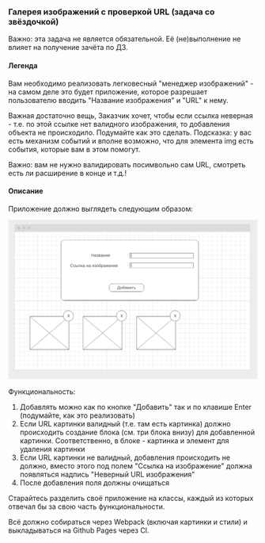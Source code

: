### Галерея изображений с проверкой URL (задача со звёздочкой)

Важно: эта задача не является обязательной. Её (не)выполнение не влияет на получение зачёта по ДЗ.

#### Легенда

Вам необходимо реализовать легковесный "менеджер изображений" - на самом деле это будет приложение, которое разрешает пользователю вводить "Название изображения" и "URL" к нему.

Важная достаточно вещь, Заказчик хочет, чтобы если ссылка неверная - т.е. по этой ссылке нет валидного изображения, то добавления объекта не происходило. Подумайте как это сделать. Подсказка: у вас есть механизм событий и вполне возможно, что для элемента img есть события, которые вам в этом помогут.

Важно: вам не нужно валидировать посимвольно сам URL, смотреть есть ли расширение в конце и т.д.!

#### Описание

Приложение должно выглядеть следующим образом:

![](./pic/gallery.png)

Функциональность:
1. Добавлять можно как по кнопке "Добавить" так и по клавише Enter (подумайте, как это реализовать)
1. Если URL картинки валидный (т.е. там есть картинка) должно происходить создание блока (см. три блока внизу) для добавленной картинки. Соответственно, в блоке - картинка и элемент для удаления картинки
1. Если URL картинки не валидный, добавления происходить не должно, вместо этого под полем "Ссылка на изображение" должна появляться надпись "Неверный URL изображения"
1. После добавления поля должны очищаться

Старайтесь разделить своё приложение на классы, каждый из которых отвечал бы за свою часть функциональности.

Всё должно собираться через Webpack (включая картинки и стили) и выкладываться на Github Pages через CI.